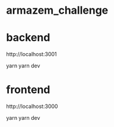 # armazem_challenge

# backend 
http://localhost:3001

yarn 
yarn dev 

# frontend 
http://localhost:3000

yarn 
yarn dev 
